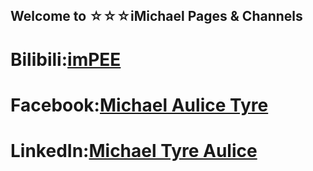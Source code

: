 ## Welcome to ☆☆☆iMichael Pages & Channels

# Bilibili:[imPEE](https://space.bilibili.com/355298688)
# Facebook:[Michael Aulice Tyre](https://www.facebook.com/michael.elliot.984349)
# LinkedIn:[Michael Tyre Aulice](https://www.linkedin.com/in/michael-tyre-aulice/)

